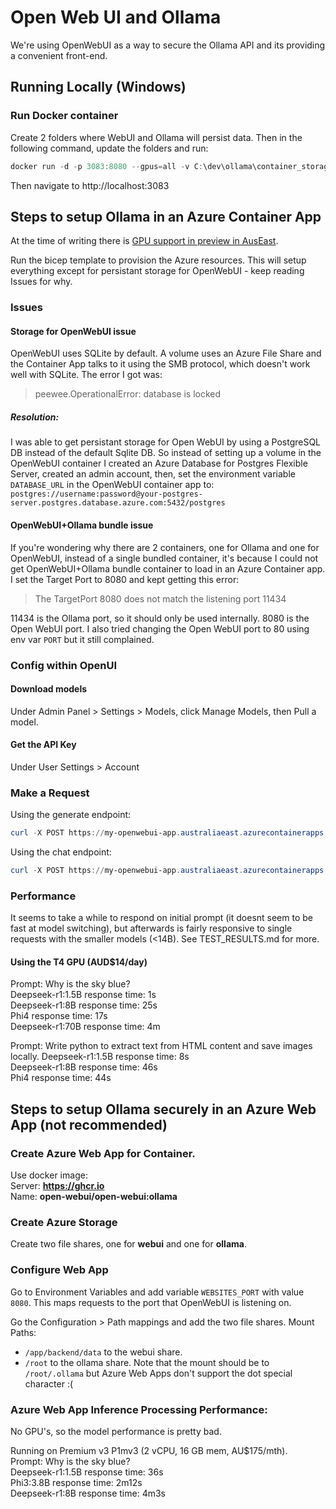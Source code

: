 # Open Web UI and Ollama

We're using OpenWebUI as a way to secure the Ollama API and its providing a convenient front-end.

## Running Locally (Windows)

### Run Docker container
Create 2 folders where WebUI and Ollama will persist data. Then in the following command, update the folders and run:
```powershell
docker run -d -p 3083:8080 --gpus=all -v C:\dev\ollama\container_storage_ollama:/root/.ollama -v C:\dev\ollama\container_storage_open_webui:/app/backend/data --name open-webui --restart always ghcr.io/open-webui/open-webui:ollama
```

Then navigate to http://localhost:3083


## Steps to setup Ollama in an Azure Container App

At the time of writing there is [GPU support in preview in AusEast](https://learn.microsoft.com/en-us/azure/container-apps/gpu-serverless-overview#supported-regions).

Run the bicep template to provision the Azure resources. This will setup everything except for persistant storage for OpenWebUI - keep reading Issues for why.

### Issues

#### Storage for OpenWebUI issue
OpenWebUI uses SQLite by default. A volume uses an Azure File Share and the Container App talks to it using the SMB protocol, which doesn't work well with SQLite. The error I got was:
> peewee.OperationalError: database is locked

##### Resolution:
I was able to get persistant storage for Open WebUI by using a PostgreSQL DB instead of the default Sqlite DB. So instead of setting up a volume in the OpenWebUI container I created an Azure Database for Postgres Flexible Server, created an admin account, then, set the environment variable `DATABASE_URL` in the OpenWebUI container app to: 
`postgres://username:password@your-postgres-server.postgres.database.azure.com:5432/postgres`

#### OpenWebUI+Ollama bundle issue
If you're wondering why there are 2 containers, one for Ollama and one for OpenWebUI, instead of a single bundled container, it's because I 
could not get OpenWebUI+Ollama bundle container to load in an Azure Container app. I set the Target Port to 8080 and kept getting this error:
> The TargetPort 8080 does not match the listening port 11434

11434 is the Ollama port, so it should only be used internally. 8080 is the Open WebUI port.
I also tried changing the Open WebUI port to 80 using env var `PORT` but it still complained.


### Config within OpenUI

#### Download models
Under Admin Panel > Settings > Models, click Manage Models, then Pull a model.

#### Get the API Key
Under User Settings > Account

### Make a Request
Using the generate endpoint:
```powershell
curl -X POST https://my-openwebui-app.australiaeast.azurecontainerapps.io/ollama/api/generate -H "Authorization: Bearer your_api_key" -H "Content-Type: application/json" -d '{"model": "phi3:latest", "prompt": "Why is the sky blue?","stream": false}'
```
Using the chat endpoint:
```powershell
curl -X POST https://my-openwebui-app.australiaeast.azurecontainerapps.io/ollama/api/chat -H "Authorization: Bearer your_api_key" -H "Content-Type: application/json" -d '{"model": "deepseek-r1:1.5b","messages": [{"role": "user","content": "Why is the sky blue?"}]}'
```

### Performance

It seems to take a while to respond on initial prompt (it doesnt seem to be fast at model switching), but afterwards is fairly responsive to single requests with the smaller models (<14B). See TEST_RESULTS.md for more.

#### Using the T4 GPU (AUD$14/day)
Prompt: Why is the sky blue?  
Deepseek-r1:1.5B response time: 1s  
Deepseek-r1:8B response time: 25s  
Phi4 response time: 17s  
Deepseek-r1:70B response time: 4m

Prompt: Write python to extract text from HTML content and save images locally.
Deepseek-r1:1.5B response time: 8s  
Deepseek-r1:8B response time: 46s  
Phi4 response time: 44s  

## Steps to setup Ollama securely in an Azure Web App (not recommended)

### Create Azure Web App for Container.
Use docker image:  
Server: **https://ghcr.io**  
Name: **open-webui/open-webui:ollama**

### Create Azure Storage
Create two file shares, one for **webui** and one for **ollama**.

### Configure Web App
Go to Environment Variables and add variable `WEBSITES_PORT` with value `8080`. This maps requests to the port that OpenWebUI is listening on.

Go the Configuration > Path mappings and add the two file shares. Mount Paths:
-   `/app/backend/data` to the webui share.
-   `/root` to the ollama share. Note that the mount should be to `/root/.ollama` but Azure Web Apps don't support the dot special character :(

### Azure Web App Inference Processing Performance:
No GPU's, so the model performance is pretty bad.  

Running on Premium v3 P1mv3 (2 vCPU, 16 GB mem, AU$175/mth).  
Prompt: Why is the sky blue?  
Deepseek-r1:1.5B response time: 36s  
Phi3:3.8B response time: 2m12s  
Deepseek-r1:8B response time: 4m3s  

